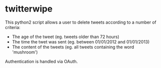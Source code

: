 twitterwipe
===========

This python2 script allows a user to delete tweets according to a number of criteria:

* The age of the tweet (eg. tweets older than 72 hours)
* The time the twet was sent (eg. between 01/01/2012 and 01/01/2013)
* The content of the tweets (eg. all tweets containing the word 'mushroom')

Authentication is handled via OAuth.
